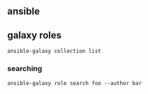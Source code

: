 ## ansible

## galaxy roles

`ansible-galaxy collection list`

### searching
`ansible-galaxy role search foo --author bar`



<!--stackedit_data:
eyJoaXN0b3J5IjpbLTE2MjAxMTQzNTRdfQ==
-->